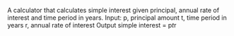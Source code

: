 A calculator that calculates simple interest given principal, annual rate of interest and time period in years.
 Input:
   p, principal amount
   t, time period in years
   r, annual rate of interest
 Output
   simple interest = p*t*r
